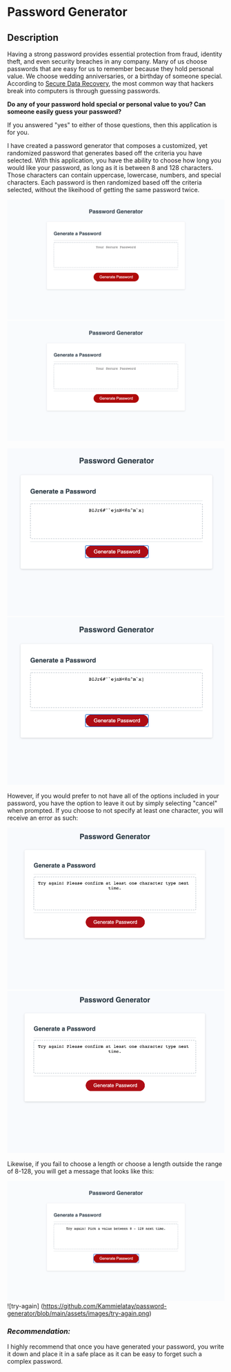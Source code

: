 # Password Generator

## Description

Having a strong password provides essential protection from fraud, identity theft, and even security breaches in any company. Many of us choose passwords that are easy for us to remember because they hold personal value. We choose wedding anniversaries, or a birthday of someone special. According to [Secure Data Recovery](https://www.securedatarecovery.com/resources/the-importance-of-strong-secure-passwords#:~:text=A%20strong%20password%20provides%20essential,control%20of%20a%20computing%20device), the most common way that hackers break into computers is through guessing passwords.

**Do any of your password hold special or personal value to you? Can someone easily guess your password?**

If you answered "yes" to either of those questions, then this application is for you. 

I have created a password generator that composes a customized, yet randomized password that generates based off the criteria you have selected. With this application, you have the ability to choose how long you would like your password, as long as it is between 8 and 128 characters. Those characters can contain uppercase, lowercase, numbers, and special characters. Each password is then randomized based off the criteria selected, without the likeihood of getting the same password twice. 

![](assets/images/password-generator.png)
![password-generator](https://github.com/Kammielatay/password-generator/blob/main/assets/images/password-generator.png)

![](assets/images/random-password.png)
![random-password](https://github.com/Kammielatay/password-generator/blob/main/assets/images/random-password.png)

However, if you would prefer to not have all of the options included in your password, you have the option to leave it out by simply selecting "cancel" when prompted. If you choose to not specify at least one character, you will receive an error as such:

![](assets/images/error.png)
![error](https://github.com/Kammielatay/password-generator/blob/main/assets/images/error.png)

Likewise, if you fail to choose a length or choose a length outside the range of 8-128, you will get a message that looks like this: 

![](assets/images/try-again.png)
![try-again] (https://github.com/Kammielatay/password-generator/blob/main/assets/images/try-again.png)

### *Recommendation:*

I highly recommend that once you have generated your password, you write it down and place it in a safe place as it can be easy to forget such a complex password. 


